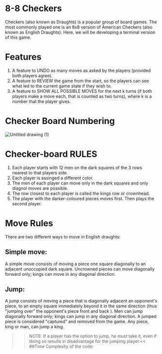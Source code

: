 # 8-8 Checkers
Checkers (also known as Draughts) is a popular group of board games. The most commonly played one is an 8x8 version of American Checkers (also known as English Draughts). Here, we will be developing a terminal version of this game.

# Features
1. A feature to UNDO as many moves as asked by the players (provided both players agree).
2. A feature to REVIEW the game from the start, so the players can see what led to the current game state if they wish to.
3. A feature to SHOW ALL POSSIBLE MOVES for the next k turns (if both players make a move each, that is counted as two turns), where k is a number that the player gives.

# Checker Board Numbering
![Untitled drawing (1)](https://user-images.githubusercontent.com/82858718/115566952-5c4b3380-a2d8-11eb-9fee-145db79de448.png)

# Checker-board RULES
1. Each player starts with 12 men on the dark squares of the 3 rows nearest to that players side.
2. Each player is assinged a different color.
3. The men of each player can move only in the dark squares and only diagnol moves are possible.
4. The row closest to each player is called the kings row or crownhead.
5. The player with the darker-coloured pieces moves first. Then plays the second player.

# Move Rules
There are two different ways to move in English draughts:

## Simple move:

A simple move consists of moving a piece one square diagonally to an adjacent unoccupied dark square. 
Uncrowned pieces can move diagonally forward only; kings can move in any diagonal direction.

## Jump:

A jump consists of moving a piece that is diagonally adjacent an opponent's piece, to an empty square immediately beyond it in the same direction (thus "jumping over" the opponent's piece front and back ). 
Men can jump diagonally forward only; kings can jump in any diagonal direction. A jumped piece is considered "captured" and removed from the game. Any piece, king or man, can jump a king. 

>> NOTE:
If a player has the option to jump, he must take it, even if doing so results in disadvantage for the jumping player.<<
##Time Complexity of the code:
